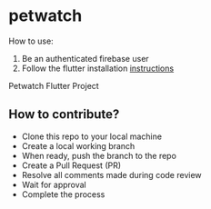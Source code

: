 # petwatch

How to use: 
1. Be an authenticated firebase user 
2. Follow the flutter installation [instructions](https://docs.flutter.dev/get-started/install)

Petwatch Flutter Project

## How to contribute?
- Clone this repo to your local machine
- Create a local working branch
- When ready, push the branch to the repo
- Create a Pull Request (PR)
- Resolve all comments made during code review
- Wait for approval
- Complete the process
